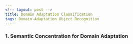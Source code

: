 ```yaml
---
<!-- layout: post -->
title: Domain Adaptation Classification
tags: Domain-Adaptation Object Recognition
---
```



###  1. Semantic Concentration for Domain Adaptation
